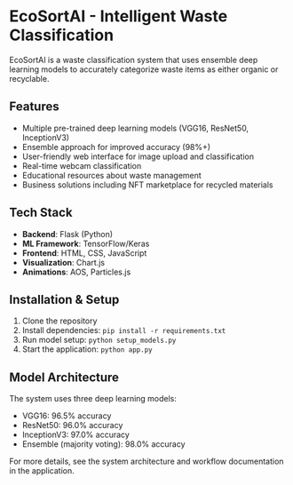 # EcoSortAI - Intelligent Waste Classification

EcoSortAI is a waste classification system that uses ensemble deep learning models to accurately categorize waste items as either organic or recyclable.

## Features

- Multiple pre-trained deep learning models (VGG16, ResNet50, InceptionV3)
- Ensemble approach for improved accuracy (98%+)
- User-friendly web interface for image upload and classification
- Real-time webcam classification
- Educational resources about waste management
- Business solutions including NFT marketplace for recycled materials

## Tech Stack

- **Backend**: Flask (Python)
- **ML Framework**: TensorFlow/Keras
- **Frontend**: HTML, CSS, JavaScript
- **Visualization**: Chart.js
- **Animations**: AOS, Particles.js

## Installation & Setup

1. Clone the repository
2. Install dependencies: `pip install -r requirements.txt`
3. Run model setup: `python setup_models.py`
4. Start the application: `python app.py`

## Model Architecture

The system uses three deep learning models:
- VGG16: 96.5% accuracy
- ResNet50: 96.0% accuracy
- InceptionV3: 97.0% accuracy
- Ensemble (majority voting): 98.0% accuracy

For more details, see the system architecture and workflow documentation in the application.
